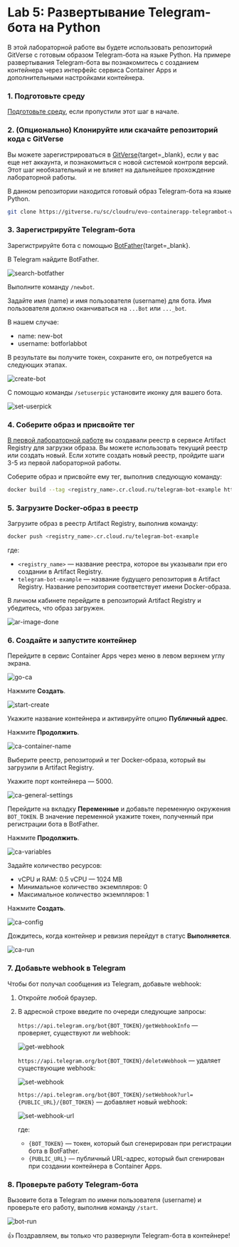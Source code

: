 # Lab 5: Развертывание Telegram-бота на Python

В этой лабораторной работе вы будете использовать репозиторий GitVerse с готовым образом Telegram-бота на языке Python. На примере развертывания Telegram-бота вы познакомитесь с созданием контейнера через интерфейс сервиса Container Apps и дополнительными настройками контейнера.

### 1. Подготовьте среду

[Подготовьте среду](/prerequisites), если пропустили этот шаг в начале. 

### 2. (Опционально) Клонируйте или скачайте репозиторий кода c GitVerse

Вы можете зарегистрироваться в [GitVerse](https://gitverse.ru/){target=_blank}, если у вас еще нет аккаунта, и познакомиться с новой системой контроля версий. Этот шаг необязательный и не влияет на дальнейшее прохождение лабораторной работы. 

В данном репозитории находится готовый образ Telegram-бота на языке Python.

```bash
git clone https://gitverse.ru/sc/cloudru/evo-containerapp-telegrambot-webhook-python-sample.git
``` 

### 3. Зарегистрируйте Telegram-бота

Зарегистрируйте бота с помощью [BotFather](https://t.me/BotFather){target=_blank}.

В Telegram найдите BotFather.

![search-botfather](images/lab5/search-botfather.png)

Выполните команду `/newbot`.

Задайте имя (name) и имя пользователя (username) для бота.
Имя пользователя должно оканчиваться на `...Bot` или `..._bot`.

В нашем случае: 

- name: new-bot
- username: botforlabbot

В результате вы получите токен, сохраните его, он потребуется на следующих этапах.

![create-bot](images/lab5/create-bot.png)

С помощью команды `/setuserpic` установите иконку для вашего бота.

![set-userpick](images/lab5/set-userpick.png)

### 4. Соберите образ и присвойте тег

[В первой лабораторной работе](/lab1) вы создавали реестр в сервисе Artifact Registry для загрузки образа.
Вы можете использовать текущий реестр или создать новый. Если хотите создать новый реестр, пройдите шаги 3-5 из первой лабораторной работы.  

Соберите образ и присвойте ему тег, выполнив следующую команду:

```bash
docker build --tag <registry_name>.cr.cloud.ru/telegram-bot-example https://gitverse.ru/cloudru/evo-containerapp-telegrambot-webhook-python-sample.git#master --platform linux/amd64
```
### 5. Загрузите Docker-образ в реестр

Загрузите образ в реестр Artifact Registry, выполнив команду:

```bash
docker push <registry_name>.cr.cloud.ru/telegram-bot-example
```
где: 

- `<registry_name>` — название реестра, которое вы указывали при его создании в Artifact Registry.
- `telegram-bot-example` — название будущего репозитория в Artifact Registry. Название репозитория соответствует имени Docker-образа. 

В личном кабинете перейдите в репозиторий Artifact Registry и убедитесь, что образ загружен.

![ar-image-done](images/lab5/ar-image-done.png)

### 6. Создайте и запустите контейнер

Перейдите в сервис Container Apps через меню в левом верхнем углу экрана.

![go-ca](images/lab5/go-ca.png)

Нажмите **Создать**.

![start-create](images/lab5/start-create.png)

Укажите название контейнера и активируйте опцию **Публичный адрес**. 

Нажмите **Продолжить**.

![ca-container-name](images/lab5/ca-container-name.png)

Выберите реестр, репозиторий и тег Docker-образа, который вы загрузили в Artifact Registry.

Укажите порт контейнера — 5000.

![ca-general-settings](images/lab5/ca-general-settings.png)

Перейдите на вкладку **Переменные** и добавьте переменную окружения `BOT_TOKEN`. В значение переменной укажите токен, полученный при регистрации бота в BotFather.

Нажмите **Продолжить**.

![ca-variables](images/lab5/ca-variables.png)

Задайте количество ресурсов:

- vCPU и RAM: 0.5 vCPU — 1024 MB
- Минимальное количество экземпляров: 0
- Максимальное количество экземпляров: 1

Нажмите **Создать**.

![ca-config](images/lab5/ca-config.png)

Дождитесь, когда контейнер и ревизия перейдут в статус **Выполняется**.

![ca-run](images/lab5/ca-run.png)

### 7. Добавьте webhook в Telegram

Чтобы бот получал сообщения из Telegram, добавьте webhook:

1. Откройте любой браузер.
1. В адресной строке введите по очереди следующие запросы: 

   `https://api.telegram.org/bot{BOT_TOKEN}/getWebhookInfo` — проверяет, существуют ли webhook:

   ![get-webhook](images/lab5/get-webhook.png)

   `https://api.telegram.org/bot{BOT_TOKEN}/deleteWebhook` — удаляет существующие webhook:

   ![set-webhook](images/lab5/delete-webhook.png)

   `https://api.telegram.org/bot{BOT_TOKEN}/setWebhook?url={PUBLIC_URL}/{BOT_TOKEN}` — добавляет новый webhook:

   ![set-webhook-url](images/lab5/set-webhook-url.png)

   где:  
   
   - `{BOT_TOKEN}` — токен, который был сгенерирован при регистрации бота в BotFather.
   - `{PUBLIC_URL}` — публичный URL-адрес, который был сгенирован при создании контейнера в Container Apps.


### 8. Проверьте работу Telegram-бота

Вызовите бота в Telegram по имени пользователя (username) и проверьте его работу, выполнив команду `/start`.

![bot-run](images/lab5/bot-run.png)

👍 Поздравляем, вы только что развернули Telegram-бота в контейнере!